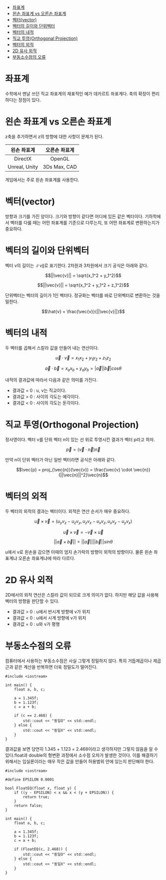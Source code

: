 - [좌표계](#좌표계)
- [왼손 좌표계 vs 오른손 좌표계](#왼손-좌표계-vs-오른손-좌표계)
- [벡터(vector)](#벡터vector)
- [벡터의 길이와 단위벡터](#벡터의-길이와-단위벡터)
- [벡터의 내적](#벡터의-내적)
- [직교 투영(Orthogonal Projection)](#직교-투영orthogonal-projection)
- [벡터의 외적](#벡터의-외적)
- [2D 유사 외적](#2d-유사-외적)
- [부동소수점의 오류](#부동소수점의-오류)

# 좌표계
수학에서 맨날 쓰던 직교 좌표계의 재표적인 예가 데카르트 좌표계다. 축의 확장이 편리하다는 장점이 있다. 

# 왼손 좌표계 vs 오른손 좌표계
z축을 추가하면서 z의 방향에 대한 사항이 문제가 된다. 

|  왼손 좌표계  | 오른손 좌표계 |
| :-----------: | :-----------: |
|    DirectX    |    OpenGL     |
| Unreal, Unity | 3Ds Max, CAD  |

게임에서는 주로 왼손 좌표계를 사용한다. 

# 벡터(vector)
방향과 크기를 가진 양이다. 크기와 방향이 같다면 어디에 있든 같은 벡터이다. 기하학에서 벡터를 다룰 때는 어떤 좌표계를 기준으로 다루는지, 또 어떤 좌표계로 변환하는지가 중요하다. 

# 벡터의 길이와 단위벡터
벡터 v의 길이는 ∥v∥로 표기한다. 2차원과 3차원에서 크기 공식은 아래와 같다.

$$||\vec{v}|| = \sqrt{x_1^2 + y_1^2}$$

$$||\vec{v}|| = \sqrt{x_1^2 + y_1^2 + z_1^2}$$

단위벡터는 벡터의 길이가 1인 벡터다. 정규화는 벡터를 바로 단위벡터로 변환하는 것을 밀한다.

$$\hat{v} = \frac{\vec{v}}{||\vec{v}||}$$

# 벡터의 내적
두 벡터를 곱해서 스칼라 값을 만들어 내는 연산이다.

$$\vec{u} \cdot \vec{v} = x_1x_2 + y_1y_2 + z_1z_2$$

$$\vec{a} \cdot \vec{b} = x_ax_b + y_ay_b = |\vec{a}||\vec{b}|cos{\theta}$$

내적의 결과값에 따라서 다음과 같은 의미를 가진다.

- 결과값 = 0 : u, v는 직교이다.
- 결과값 > 0 : 사이의 각도는 예각이다.
- 결과값 < 0 : 사이의 각도는 둔각이다.

# 직교 투영(Orthogonal Projection)
정사영이다. 벡터 v를 단위 벡터 n이 있는 선 위로 투영시킨 결과가 벡터 p라고 하자.

$$\vec{p} = (\vec{v} \cdot \vec{n})\vec{n}$$

만약 n이 단위 벡터가 아닌 일반 벡터라면 공식은 아래와 같다.

$$\vec{p} = proj_{\vec{n}}(\vec{v}) = \frac{\vec{v} \cdot \vec{n}}{||\vec{n}||^2}\vec{n}$$

# 벡터의 외적
두 벡터의 외적의 결과는 벡터이다. 외적은 연산 순서가 매우 중요하다.

$$\vec{u} \times \vec{v} = (u_yv_z - u_zv_y, u_zv_x - u_xv_z, u_xv_y - u_yv_x)$$

$$\vec{u} \times \vec{v}= -\vec{v} \times \vec{u}$$

$$||\vec{a} \times \vec{b}|| = ||\vec{a}||||\vec{b}||sin{\theta}$$

u에서 v로 왼손을 감으면 이때의 엄지 손가락의 방향이 외적의 방향이다. 물론 왼손 좌표계냐 오른손 좌표계냐에 따라 다르다.

# 2D 유사 외적
2D에서의 외적 연산은 스칼라 값이 되므로 크게 의미가 없다. 하지만 해당 값을 사용해 벡터의 방향을 판단할 수 있다.

- 결과값 > 0 : u에서 반시계 방향에 v가 위치
- 결과값 < 0 : u에서 시계 방향에 v가 위치
- 결과값 = 0 : u와 v가 평행

# 부동소수점의 오류
컴퓨터에서 사용하는 부동소수점은 사실 그렇게 정밀하지 않다. 특히 거듭제곱이나 제곱근과 같은 계산을 반복하면 더욱 정밀도가 떨어진다.

```
#include <iostream>

int main() {
    float a, b, c;

    a = 1.345f;
    b = 1.123f;
    c = a + b;

    if (c == 2.468) {
        std::cout << "동일O" << std::endl;
    } else {
        std::cout << "동일X" << std::endl;
    }
}
```

결과값을 보면 당연히 1.345 + 1.123 = 2.468이라고 생각하지만 그렇지 않음을 알 수 있다.float과 double의 형변환 과정에서 소수점 오차가 발생한 것이다. 이를 해결하기 위해서는 입실론이라는 매우 작은 값을 만들어 허용범위 안에 있는지 판단해야 한다.

```
#include <iostream>

#define EPSILON 0.0001

bool FloatEQ(float x, float y) {
    if ((y - EPSILON) < x && x < (y + EPSILON)) {
        return true;
    }
    return false;
}

int main() {
    float a, b, c;

    a = 1.345f;
    b = 1.123f;
    c = a + b;

    if (FloatEQ(c, 2.468)) {
        std::cout << "동일O" << std::endl;
    } else {
        std::cout << "동일X" << std::endl;
    }
}
```